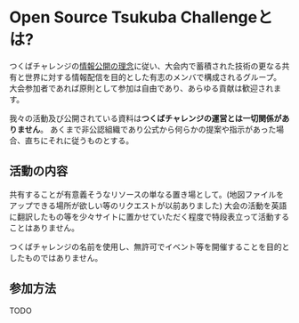 # Open Source Tsukuba Challengeとは?

つくばチャレンジの[情報公開の理念](http://www.tsukubachallenge.jp/tc2015/disclosure)に従い、大会内で蓄積された技術の更なる共有と世界に対する情報配信を目的とした有志のメンバで構成されるグループ。 大会参加者であれば原則として参加は自由であり、あらゆる貢献は歓迎されます。

我々の活動及び公開されている資料は**つくばチャレンジの運営とは一切関係がありません**。 あくまで非公認組織であり公式から何らかの提案や指示があった場合、直ちにそれに従うものとする。

## 活動の内容

共有することが有意義そうなリソースの単なる置き場として。(地図ファイルをアップできる場所が欲しい等のリクエストが以前ありました) 大会の活動を英語に翻訳したもの等を少々サイトに置かせていただく程度で特段表立って活動することはありません。

つくばチャレンジの名前を使用し、無許可でイベント等を開催することを目的としたものではありません。

## 参加方法

TODO
